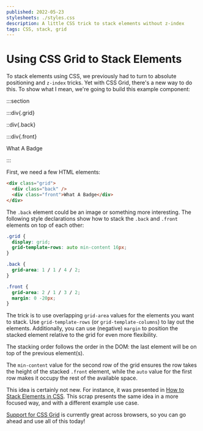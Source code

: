 ```yaml
---
published: 2022-05-23
stylesheets: ./styles.css
description: A little CSS trick to stack elements without z-index
tags: CSS, stack, grid
---
```


# Using CSS Grid to Stack Elements

To stack elements using CSS, we previously had to turn to absolute positioning
and `z-index` tricks. Yet with CSS Grid, there's a new way to do this. To show
what I mean, we're going to build this example component:

:::section

:::div{.grid}

::div{.back}

:::div{.front}

What A Badge

:::

First, we need a few HTML elements:

```html
<div class="grid">
  <div class="back" />
  <div class="front">What A Badge</div>
</div>
```

The `.back` element could be an image or something more interesting. The
following style declarations show how to stack the `.back` and `.front` elements
on top of each other:

```css
.grid {
  display: grid;
  grid-template-rows: auto min-content 16px;
}

.back {
  grid-area: 1 / 1 / 4 / 2;
}

.front {
  grid-area: 2 / 1 / 3 / 2;
  margin: 0 -20px;
}
```

The trick is to use overlapping `grid-area` values for the elements you want to
stack. Use `grid-template-rows` (or `grid-template-columns`) to lay out the
elements. Additionally, you can use (negative) `margin` to position the stacked
element relative to the grid for even more flexibility.

The stacking order follows the order in the DOM: the last element will be on top
of the previous element(s).

The `min-content` value for the second row of the grid ensures the row takes the
height of the stacked `.front` element, while the `auto` value for the first row
makes it occupy the rest of the available space.

This idea is certainly not new. For instance, it was presented in [How to Stack
Elements in CSS][1]. This scrap presents the same idea in a more focused way,
and with a different example use case.

[Support for CSS Grid][2] is currently great across browsers, so you can go
ahead and use all of this today!

[1]: https://css-tricks.com/how-to-stack-elements-in-css/
[2]: https://caniuse.com/css-grid
